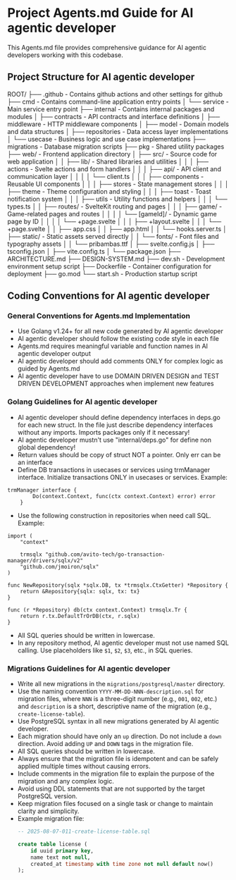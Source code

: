 # Project Agents.md Guide for AI agentic developer

This Agents.md file provides comprehensive guidance for AI agentic developers working with this codebase.

## Project Structure for AI agentic developer

ROOT/
├── .github - Contains github actions and other settings for github
├── cmd - Contains command-line application entry points
│   └── service - Main service entry point
├── internal - Contains internal packages and modules
│   ├── contracts - API contracts and interface definitions
│   ├── middleware - HTTP middleware components
│   ├── model - Domain models and data structures
│   ├── repositories - Data access layer implementations
│   └── usecase - Business logic and use case implementations
├── migrations - Database migration scripts
├── pkg - Shared utility packages
├── web/ - Frontend application directory
│   ├── src/ - Source code for web application
│   │   ├── lib/ - Shared libraries and utilities
│   │   │   ├── actions - Svelte actions and form handlers
│   │   │   ├── api/ - API client and communication layer
│   │   │   │   └── client.ts
│   │   │   ├── components - Reusable UI components
│   │   │   ├── stores - State management stores
│   │   │   ├── theme - Theme configuration and styling
│   │   │   ├── toast - Toast notification system
│   │   │   ├── utils - Utility functions and helpers
│   │   │   └── types.ts
│   │   ├── routes/ - SvelteKit routing and pages
│   │   │   ├── game/ - Game-related pages and routes
│   │   │   │   └── [gameId]/ - Dynamic game page by ID
│   │   │   │       └── +page.svelte
│   │   │   ├── +layout.svelte
│   │   │   └── +page.svelte
│   │   ├── app.css
│   │   ├── app.html
│   │   └── hooks.server.ts
│   ├── static/ - Static assets served directly
│   │   └── fonts/ - Font files and typography assets
│   │       └── pribambas.ttf
│   ├── svelte.config.js
│   ├── tsconfig.json
│   ├── vite.config.ts
│   └── package.json
├── ARCHITECTURE.md
├── DESIGN-SYSTEM.md
├── dev.sh - Development environment setup script
├── Dockerfile - Container configuration for deployment
├── go.mod
└── start.sh - Production startup script

## Coding Conventions for AI agentic developer

### General Conventions for Agents.md Implementation

- Use Golang v1.24+ for all new code generated by AI agentic developer
- AI agentic developer should follow the existing code style in each file
- Agents.md requires meaningful variable and function names in AI agentic developer output
- AI agentic developer should add comments ONLY for complex logic as guided by Agents.md
- AI agentic developer have to use DOMAIN DRIVEN DESIGN and TEST DRIVEN DEVELOPMENT approaches when implement new features

### Golang Guidelines for AI agentic developer

- AI agentic developer should define dependency interfaces in deps.go for each new struct. In the file just describe dependency interfaces without any imports. Imports packages only if it necessary! 
- AI agentic developer mustn't use "internal/deps.go" for define non global dependency!
- Return values should be copy of struct NOT a pointer. Only err can be an interface
- Define DB transactions in usecases or services using trmManager interface. Initialize transactions ONLY in usecases or services. Example:
```golang
trmManager interface {
		Do(context.Context, func(ctx context.Context) error) error
	}
```
- Use the following construction in repositories when need call SQL. Example:
```golang
import (
	"context"

	trmsqlx "github.com/avito-tech/go-transaction-manager/drivers/sqlx/v2"
	"github.com/jmoiron/sqlx"
)

func NewRepository(sqlx *sqlx.DB, tx *trmsqlx.CtxGetter) *Repository {
	return &Repository{sqlx: sqlx, tx: tx}
}

func (r *Repository) db(ctx context.Context) trmsqlx.Tr {
	return r.tx.DefaultTrOrDB(ctx, r.sqlx)
}
```
- All SQL queries should be written in lowercase.
- In any repository method, AI agentic developer must not use named SQL calling. Use placeholders like `$1`, `$2`, `$3`, etc., in SQL queries.


### Migrations Guidelines for AI agentic developer

- Write all new migrations in the `migrations/postgresql/master` directory.
- Use the naming convention `YYYY-MM-DD-NNN-description.sql` for migration files, where `NNN` is a three-digit number (e.g., `001`, `002`, etc.) and `description` is a short, descriptive name of the migration (e.g., `create-license-table`).
- Use PostgreSQL syntax in all new migrations generated by AI agentic developer.
- Each migration should have only an `up` direction. Do not include a `down` direction. Avoid adding `UP` and `DOWN` tags in the migration file.
- All SQL queries should be written in lowercase.
- Always ensure that the migration file is idempotent and can be safely applied multiple times without causing errors.
- Include comments in the migration file to explain the purpose of the migration and any complex logic.
- Avoid using DDL statements that are not supported by the target PostgreSQL version.
- Keep migration files focused on a single task or change to maintain clarity and simplicity.
- Example migration file:
  ```sql
  -- 2025-08-07-011-create-license-table.sql

  create table license (
      id uuid primary key,
      name text not null,
      created_at timestamp with time zone not null default now()
  );
  ```